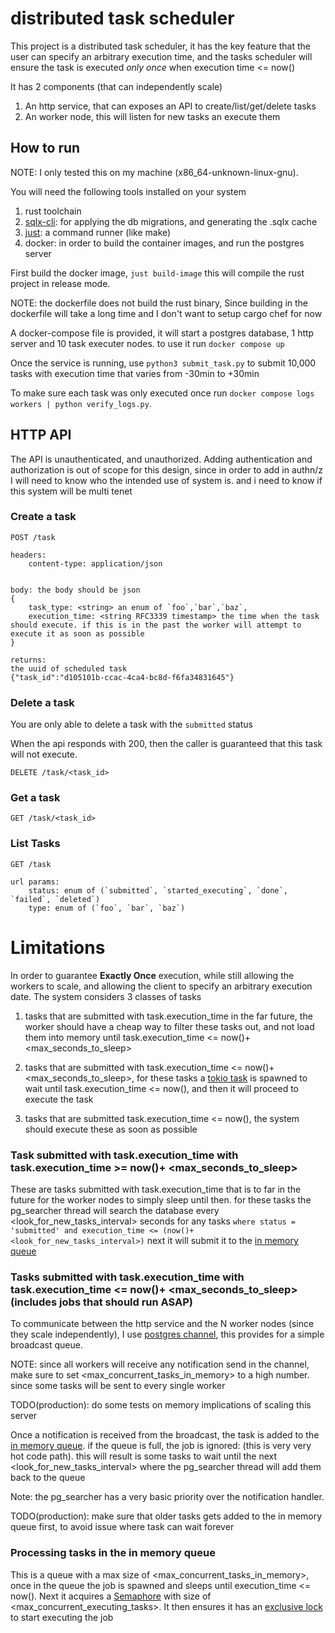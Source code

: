 # distributed task scheduler
This project is a distributed task scheduler, it has the key feature that the user can specify an arbitrary execution time, and the tasks scheduler will ensure the task is executed *only once* when execution time <= now()

It has 2 components (that can independently scale)

1. An http service, that can exposes an API to create/list/get/delete tasks
2. An worker node, this will listen for new tasks an execute them


## How to run
NOTE: I only tested this on my machine (x86_64-unknown-linux-gnu).


You will need the following tools installed on your system

1. rust toolchain
2. [sqlx-cli](https://github.com/launchbadge/sqlx/tree/main/sqlx-cli): for applying the db migrations, and generating the .sqlx cache
3. [just](https://just.systems/man/en/): a command runner (like make)
4. docker: in order to build the container images, and run the postgres server


First build the docker image, `just build-image` this will compile the rust project in release mode.

NOTE: the dockerfile does not build the rust binary, Since building in the dockerfile will take a long time and I don't want to setup cargo chef for now

A docker-compose file is provided, it will start a postgres database, 1 http server and 10 task executer nodes. to use it run `docker compose up`

Once the service is running, use `python3 submit_task.py` to submit 10,000 tasks with execution time that varies from -30min to +30min

To make sure each task was only executed once run `docker compose logs workers | python verify_logs.py`.

## HTTP API
The API is unauthenticated, and unauthorized. Adding authentication and authorization is out of scope for this design, 
since in order to add in authn/z I will need to know who the intended use of system is. and i need to know if this system will be multi tenet

### Create a task

```
POST /task

headers:
    content-type: application/json


body: the body should be json
{
    task_type: <string> an enum of `foo`,`bar`,`baz`,
    execution_time: <string RFC3339 timestamp> the time when the task should execute. if this is in the past the worker will attempt to execute it as soon as possible
}

returns:
the uuid of scheduled task
{"task_id":"d105101b-ccac-4ca4-bc8d-f6fa34831645"}
``` 

### Delete a task
You are only able to delete a task with the `submitted` status

When the api responds with 200, then the caller is guaranteed that this task will not execute.
```
DELETE /task/<task_id>
```

### Get a task

```
GET /task/<task_id>
```

### List Tasks
```
GET /task

url params:
    status: enum of (`submitted`, `started_executing`, `done`, `failed`, `deleted`)
    type: enum of (`foo`, `bar`, `baz`)
```


# Limitations
In order to guarantee **Exactly Once** execution, while still allowing the workers to scale, and allowing the client to specify an arbitrary execution date. The system considers 3 classes of tasks

1. tasks that are submitted with task.execution_time in the far future, the worker should have a cheap way to filter these tasks out, and not load them into memory until task.execution_time <= now()+ \<max_seconds_to_sleep\>

2. tasks that are submitted with task.execution_time <= now()+ \<max_seconds_to_sleep\>, for these tasks a [tokio task](https://docs.rs/tokio/latest/tokio/task/index.html) is spawned to wait until task.execution_time <= now(), and then it will proceed to execute the task

3. tasks that are submitted task.execution_time <= now(), the system should execute these as soon as possible


### Task submitted with task.execution_time with task.execution_time >= now()+ \<max_seconds_to_sleep\>
These are tasks submitted with task.execution_time that is to far in the future for the worker nodes to simply sleep until then. for these tasks the pg_searcher thread will search the database every \<look_for_new_tasks_interval\> seconds for any tasks `where status = 'submitted' and execution_time <= (now()+ <look_for_new_tasks_interval>)` next it will submit it to the [in memory queue](#processing-tasks-in-the-in-memory-queue)


### Tasks submitted with task.execution_time with task.execution_time <= now()+ \<max_seconds_to_sleep\> (includes jobs that should run ASAP)
To communicate between the http service and the N worker nodes (since they scale independently), I use [postgres channel](https://www.postgresql.org/docs/current/sql-notify.html), this provides for a simple broadcast queue.

NOTE: since all workers will receive any notification send in the channel, make sure to set <max_concurrent_tasks_in_memory> to a high number. since some tasks will be sent to every single worker

TODO(production): do some tests on memory implications of scaling this server

Once a notification is received from the broadcast, the task is added to the [in memory queue](#processing-tasks-in-the-in-memory-queue). if the queue is full, the job is ignored: (this is very very hot code path). this will result is some tasks to wait until the next \<look_for_new_tasks_interval\> where the pg_searcher thread will add them back to the queue

Note: the pg_searcher has a very basic priority over the notification handler.

TODO(production): make sure that older tasks gets added to the in memory queue first, to avoid issue where task can wait forever

### Processing tasks in the in memory queue
This is a queue with a max size of \<max_concurrent_tasks_in_memory\>,  once in the queue the job is spawned and sleeps until execution_time <= now(). Next it acquires a [Semaphore](https://docs.rs/tokio/latest/tokio/sync/struct.Semaphore.html) with size of \<max_concurrent_executing_tasks\>. It then ensures it has an [exclusive lock](https://github.com/mendymm/svix-takehome-assignment/blob/wip/src/db.rs#L197-L238) to start executing the job



